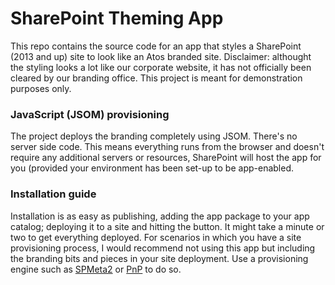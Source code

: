 # SharePoint Theming App
This repo contains the source code for an app that styles a SharePoint (2013 and up) site to look like an Atos branded site. Disclaimer: althought the styling looks a lot like our corporate website, it has not officially been cleared by our branding office. This project is meant for demonstration purposes only.


### JavaScript (JSOM) provisioning
The project deploys the branding completely using JSOM. There's no server side code. This means everything runs from the browser and doesn't require any additional servers or resources, SharePoint will host the app for you (provided your environment has been set-up to be app-enabled.

### Installation guide
Installation is as easy as publishing, adding the app package to your app catalog; deploying it to a site and hitting the button. It might take a  minute or two to get everything deployed. For scenarios in which you have a site provisioning process, I would recommend not using this app but including the branding bits and pieces in your site deployment. Use a provisioning engine such as [SPMeta2](https://github.com/SubPointSolutions/spmeta2) or [PnP]() to do so.

